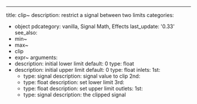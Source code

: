 ---
title: clip~
description: restrict a signal between two limits
categories:
- object
pdcategory: vanilla, Signal Math, Effects
last_update: '0.33'
see_also:
- min~
- max~
- clip
- expr~
arguments:
- description: initial lower limit 
  default: 0
  type: float
- description: initial upper limit 
  default: 0
  type: float
inlets:
  1st:
  - type: signal
    description: signal value to clip
  2nd:
  - type: float
    description: set lower limit
  3rd:
  - type: float
    description: set upper limit
outlets:
  1st:
  - type: signal
    description: the clipped signal

